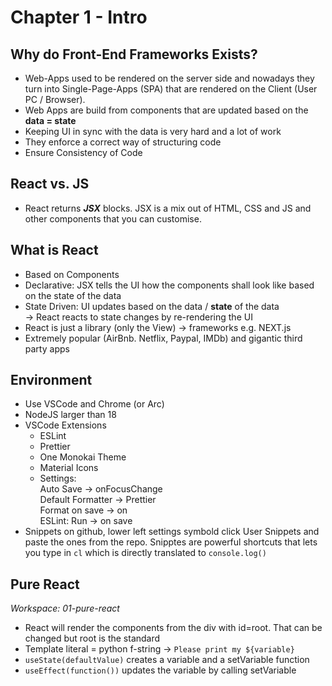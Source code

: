 # Chapter 1 - Intro
## Why do Front-End Frameworks Exists?
* Web-Apps used to be rendered on the server side and nowadays they turn into Single-Page-Apps (SPA) that are rendered on the Client (User PC / Browser). 
* Web Apps are build from components that are updated based on the **data = state**
* Keeping UI in sync with the data is very hard and a lot of work
* They enforce a correct way of structuring code
* Ensure Consistency of Code
## React vs. JS
* React returns _**JSX**_ blocks. JSX is a mix out of HTML, CSS and JS and other components that you can customise.
## What is React
* Based on Components
* Declarative: JSX tells the UI how the components shall look like based on the state of the data
* State Driven: UI updates based on the data / **state** of the data <br> -> React reacts to state changes by re-rendering the UI
* React is just a library (only the View) -> frameworks e.g. NEXT.js
* Extremely popular (AirBnb. Netflix, Paypal, IMDb) and gigantic third party apps
## Environment
* Use VSCode and Chrome (or Arc)
* NodeJS larger than 18
* VSCode Extensions
    * ESLint
    * Prettier
    * One Monokai Theme
    * Material Icons
    * Settings: <br>
    Auto Save -> onFocusChange <br>
    Default Formatter -> Prettier <br>
    Format on save -> on <br>
    ESLint: Run -> on save
* Snippets on github, lower left settings symbold click User Snippets and paste the ones from the repo. Snipptes are powerful shortcuts that lets you type in `cl` which is directly translated to `console.log()`
## Pure React
_Workspace: 01-pure-react_
* React will render the components from the div with id=root. That can be changed but root is the standard
* Template literal = python f-string -> `Please print my ${variable}`
* `useState(defaultValue)` creates a variable and a setVariable function
* `useEffect(function())` updates the variable by calling setVariable



